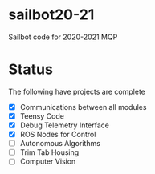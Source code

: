 # sailbot20-21
Sailbot code for 2020-2021 MQP

# Status
The following have projects are complete

- [X] Communications between all modules
- [X] Teensy Code
- [X] Debug Telemetry Interface
- [X] ROS Nodes for Control
- [ ] Autonomous Algorithms
- [ ] Trim Tab Housing
- [ ] Computer Vision
